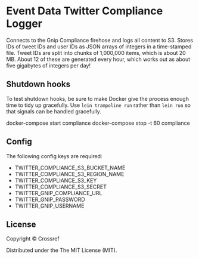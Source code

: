 # Event Data Twitter Compliance Logger

Connects to the Gnip Compliance firehose and logs all content to S3. Stores IDs of tweet IDs and user IDs as JSON arrays of integers in a time-stamped file. Tweet IDs are split into chunks of 1,000,000 items, which is about 20 MB. About 12 of these are generated every hour, which works out as about five gigabytes of integers per day!

## Shutdown hooks

To test shutdown hooks, be sure to make Docker give the process enough time to tidy up gracefully. Use `lein trampoline run` rather than `lein run` so that signals can be handled gracefully.

  docker-compose start compliance
  docker-compose stop -t 60 compliance

## Config

The following config keys are required:

 - TWITTER_COMPLIANCE_S3_BUCKET_NAME
 - TWITTER_COMPLIANCE_S3_REGION_NAME
 - TWITTER_COMPLIANCE_S3_KEY
 - TWITTER_COMPLIANCE_S3_SECRET
 - TWITTER_GNIP_COMPLIANCE_URL
 - TWITTER_GNIP_PASSWORD
 - TWITTER_GNIP_USERNAME

 ## License

Copyright © Crossref

Distributed under the The MIT License (MIT).
